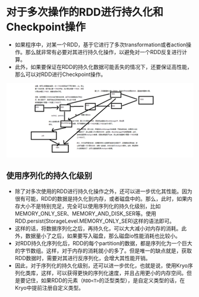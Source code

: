 # 对于多次操作的RDD进行持久化和Checkpoint操作

- 如果程序中，对某一个RDD，基于它进行了多次transformation或者action操作。那么就非常有必要对其进行持久化操作，以避免对一个RDD反复进行计算。
- 此外，如果要保证在RDD的持久化数据可能丢失的情况下，还要保证高性能，那么可以对RDD进行Checkpoint操作。

![](img\对于多次操作的RDD进行持久化和Checkpoint操作.png)



## 使用序列化的持久化级别

- 除了对多次使用的RDD进行持久化操作之外，还可以进一步优化其性能。因为很有可能，RDD的数据是持久化到内存，或者磁盘中的。那么，此时，如果内存大小不是特别充足，完全可以使用序列化的持久化级别，比如MEMORY_ONLY_SER、MEMORY_AND_DISK_SER等。使用RDD.persist(StorageLevel.MEMORY_ONLY_SER)这样的语法即可。
- 这样的话，将数据序列化之后，再持久化，可以大大减小对内存的消耗。此外，数据量小了之后，如果要写入磁盘，那么磁盘io性能消耗也比较小。
- 对RDD持久化序列化后，RDD的每个partition的数据，都是序列化为一个巨大的字节数组。这样，对于内存的消耗就小的多了。但是唯一的缺点就是，获取RDD数据时，需要对其进行反序列化，会增大其性能开销。
- 因此，对于序列化的持久化级别，还可以进一步优化，也就是说，使用Kryo序列化类库，这样，可以获得更快的序列化速度，并且占用更小的内存空间。但是要记住，如果RDD的元素（`RDD<T>`的泛型类型），是自定义类型的话，在Kryo中提前注册自定义类型。